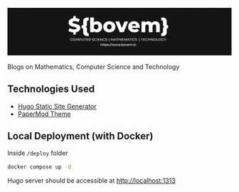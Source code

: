 [![Blog Cover Image](./static/bovem-substack-cover.png)](https://www.bovem.in/)

Blogs on Mathematics, Computer Science and Technology

## Technologies Used
- [Hugo Static Site Generator](https://gohugo.io/)
- [PaperMod Theme](https://github.com/adityatelange/hugo-PaperMod)

## Local Deployment (with Docker)

Inside `/deploy` folder
```bash
docker compose up -d
```

Hugo server should be accessible at [http://localhost:1313](http://localhost:1313)